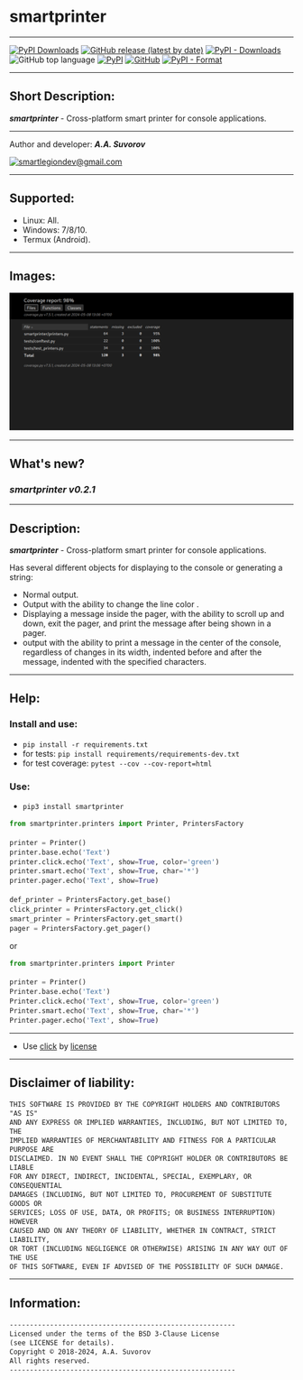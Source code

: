 # smartprinter


***

[![PyPI Downloads](https://static.pepy.tech/badge/smartprinter)](https://pepy.tech/projects/smartprinter)
[![GitHub release (latest by date)](https://img.shields.io/github/v/release/smartlegionlab/smartprinter)](https://github.com/smartlegionlab/smartprinter/)
[![PyPI - Downloads](https://img.shields.io/pypi/dm/smartprinter?label=pypi%20downloads)](https://pypi.org/project/smartprinter/)
![GitHub top language](https://img.shields.io/github/languages/top/smartlegionlab/smartprinter)
[![PyPI](https://img.shields.io/pypi/v/smartprinter)](https://pypi.org/project/smartprinter)
[![GitHub](https://img.shields.io/github/license/smartlegionlab/smartprinter)](https://github.com/smartlegionlab/smartprinter/blob/master/LICENSE)
[![PyPI - Format](https://img.shields.io/pypi/format/smartprinter)](https://pypi.org/project/smartprinter)

***

## Short Description:
___smartprinter___ - Cross-platform smart printer for console applications.

***

Author and developer: ___A.A. Suvorov___

[![smartlegiondev@gmail.com](https://img.shields.io/static/v1?label=email:&message=smartlegiondev@gmail.com&color=blue)](mailto:smartlegiondev@gmail.com)

***

## Supported:

- Linux: All.
- Windows: 7/8/10.
- Termux (Android).
  
***

## Images:

![logo](https://github.com/smartlegionlab/smartprinter/raw/master/data/images/smartprinter.png)

***

## What's new?

### ___smartprinter v0.2.1___

***

## Description:

___smartprinter___ - Cross-platform smart printer for console applications.

Has several different objects for displaying to the console or generating a string: 

- Normal output.
- Output with the ability to change the line color .
- Displaying a message inside the pager, with the ability to scroll up and down, exit the pager, and print the message
after being shown in a pager. 
- output with the ability to print a message in the center of the console, regardless of changes in its width,
indented before and after the message, indented with the specified characters.

***

## Help:

### Install and use:

- `pip install -r requirements.txt`
- for tests: `pip install requirements/requirements-dev.txt`
- for test coverage: `pytest --cov --cov-report=html`

### Use:

- `pip3 install smartprinter`

```python
from smartprinter.printers import Printer, PrintersFactory

printer = Printer()
printer.base.echo('Text')
printer.click.echo('Text', show=True, color='green')
printer.smart.echo('Text', show=True, char='*')
printer.pager.echo('Text', show=True)

def_printer = PrintersFactory.get_base()
click_printer = PrintersFactory.get_click()
smart_printer = PrintersFactory.get_smart()
pager = PrintersFactory.get_pager()

```

or 

```python
from smartprinter.printers import Printer

printer = Printer()
Printer.base.echo('Text')
Printer.click.echo('Text', show=True, color='green')
Printer.smart.echo('Text', show=True, char='*')
Printer.pager.echo('Text', show=True)

```

***

- Use [click](https://github.com/pallets/click) by [license](https://github.com/pallets/click/blob/main/LICENSE.rst)

***

## Disclaimer of liability:

    THIS SOFTWARE IS PROVIDED BY THE COPYRIGHT HOLDERS AND CONTRIBUTORS "AS IS"
    AND ANY EXPRESS OR IMPLIED WARRANTIES, INCLUDING, BUT NOT LIMITED TO, THE
    IMPLIED WARRANTIES OF MERCHANTABILITY AND FITNESS FOR A PARTICULAR PURPOSE ARE
    DISCLAIMED. IN NO EVENT SHALL THE COPYRIGHT HOLDER OR CONTRIBUTORS BE LIABLE
    FOR ANY DIRECT, INDIRECT, INCIDENTAL, SPECIAL, EXEMPLARY, OR CONSEQUENTIAL
    DAMAGES (INCLUDING, BUT NOT LIMITED TO, PROCUREMENT OF SUBSTITUTE GOODS OR
    SERVICES; LOSS OF USE, DATA, OR PROFITS; OR BUSINESS INTERRUPTION) HOWEVER
    CAUSED AND ON ANY THEORY OF LIABILITY, WHETHER IN CONTRACT, STRICT LIABILITY,
    OR TORT (INCLUDING NEGLIGENCE OR OTHERWISE) ARISING IN ANY WAY OUT OF THE USE
    OF THIS SOFTWARE, EVEN IF ADVISED OF THE POSSIBILITY OF SUCH DAMAGE.

***

## Information:

    --------------------------------------------------------
    Licensed under the terms of the BSD 3-Clause License
    (see LICENSE for details).
    Copyright © 2018-2024, A.A. Suvorov
    All rights reserved.
    --------------------------------------------------------
